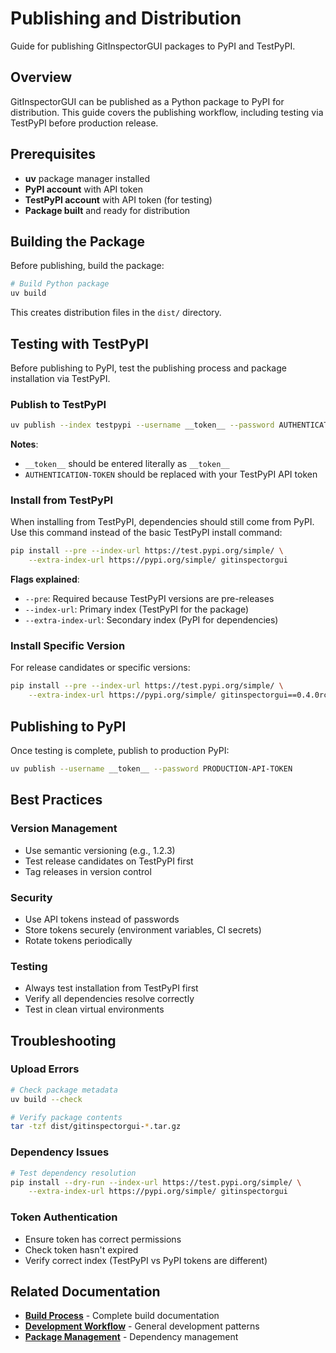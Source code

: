 # Publishing and Distribution

Guide for publishing GitInspectorGUI packages to PyPI and TestPyPI.

## Overview

GitInspectorGUI can be published as a Python package to PyPI for distribution. This guide covers the publishing workflow, including testing via TestPyPI before production release.

## Prerequisites

- **uv** package manager installed
- **PyPI account** with API token
- **TestPyPI account** with API token (for testing)
- **Package built** and ready for distribution

## Building the Package

Before publishing, build the package:

```bash
# Build Python package
uv build
```

This creates distribution files in the `dist/` directory.

## Testing with TestPyPI

Before publishing to PyPI, test the publishing process and package installation via TestPyPI.

### Publish to TestPyPI

```bash
uv publish --index testpypi --username __token__ --password AUTHENTICATION-TOKEN
```

**Notes**:
- `__token__` should be entered literally as `__token__`
- `AUTHENTICATION-TOKEN` should be replaced with your TestPyPI API token

### Install from TestPyPI

When installing from TestPyPI, dependencies should still come from PyPI. Use this command instead of the basic TestPyPI install command:

```bash
pip install --pre --index-url https://test.pypi.org/simple/ \
    --extra-index-url https://pypi.org/simple/ gitinspectorgui
```

**Flags explained**:
- `--pre`: Required because TestPyPI versions are pre-releases
- `--index-url`: Primary index (TestPyPI for the package)
- `--extra-index-url`: Secondary index (PyPI for dependencies)

### Install Specific Version

For release candidates or specific versions:

```bash
pip install --pre --index-url https://test.pypi.org/simple/ \
    --extra-index-url https://pypi.org/simple/ gitinspectorgui==0.4.0rc7
```

## Publishing to PyPI

Once testing is complete, publish to production PyPI:

```bash
uv publish --username __token__ --password PRODUCTION-API-TOKEN
```

## Best Practices

### Version Management
- Use semantic versioning (e.g., 1.2.3)
- Test release candidates on TestPyPI first
- Tag releases in version control

### Security
- Use API tokens instead of passwords
- Store tokens securely (environment variables, CI secrets)
- Rotate tokens periodically

### Testing
- Always test installation from TestPyPI first
- Verify all dependencies resolve correctly
- Test in clean virtual environments

## Troubleshooting

### Upload Errors
```bash
# Check package metadata
uv build --check

# Verify package contents
tar -tzf dist/gitinspectorgui-*.tar.gz
```

### Dependency Issues
```bash
# Test dependency resolution
pip install --dry-run --index-url https://test.pypi.org/simple/ \
    --extra-index-url https://pypi.org/simple/ gitinspectorgui
```

### Token Authentication
- Ensure token has correct permissions
- Check token hasn't expired
- Verify correct index (TestPyPI vs PyPI tokens are different)

## Related Documentation

- **[Build Process](build-process.md)** - Complete build documentation
- **[Development Workflow](development-workflow.md)** - General development patterns
- **[Package Management](package-management.md)** - Dependency management
